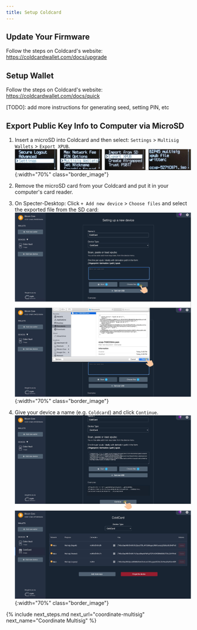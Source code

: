 ```yaml
---
title: Setup Coldcard
---
```


## Update Your Firmware
Follow the steps on Coldcard's website:  
<https://coldcardwallet.com/docs/upgrade>

## Setup Wallet
Follow the steps on Coldcard's website:  
<https://coldcardwallet.com/docs/quick>

[TODO]: add more instructions for generating seed, setting PIN, etc

## Export Public Key Info to Computer via MicroSD
1. Insert a microSD into Coldcard and then select: `Settings` > `Multisig Wallets` > `Export XPUB`.  
![](/assets/img/setup-coldcard-export-pubkey.jpg){:width="70%" class="border_image"}

1. Remove the microSD card from your Coldcard and put it in your computer's card reader.  

1. On Specter-Desktop: Click `+ Add new device` > `Choose files` and select the exported file from the SD card:  
![](/assets/img/setup-coldcard-specter-scan.jpg){:width="70%" class="border_image"}

1. Give your device a name (e.g. `Coldcard`) and click `Continue`.  
![](/assets/img/setup-coldcard-specter-scanned.jpg){:width="70%" class="border_image"}


{% include next_steps.md next_url="coordinate-multisig" next_name="Coordinate Multisig" %}
